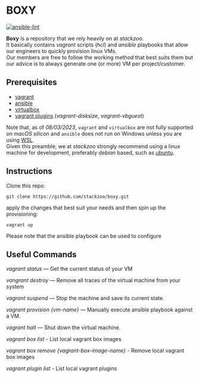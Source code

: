# BOXY

[![ansible-lint](https://github.com/stackzoo/boxy/actions/workflows/ansible-lint.yml/badge.svg)](https://github.com/stackzoo/boxy/actions/workflows/ansible-lint.yml)
<br/>

**Boxy** is a repository that we rely heavily on at *stackzoo*.
<br/>
It basically contains *vagrant* scripts (*hcl*) and *ansible* playbooks that allow our engineers to quickly provision linux VMs.
<br/>
Our members are free to follow the working method that best suits them but our advice is to always generate one (or more) VM per project/customer.

## Prerequisites
- <a href="https://www.vagrantup.com/">vagrant</a>
- <a href="https://docs.ansible.com/">ansible</a>
- <a href="https://www.virtualbox.org/">virtualbox</a>
- <a href="https://developer.hashicorp.com/vagrant/docs/plugins">vagrant plugins</a> (*vagrant-disksize*, *vagrant-vbguest*)

Note that, as of *08/03/2023*, `vagrant` and `virtualbox` are not fully supported on *macOS silicon*
and `ansible` does not run on Windows unless you are using <a href="https://learn.microsoft.com/en-us/windows/wsl/install">WSL</a>.
<br/>
Given this preamble, we at *stackzoo* strongly recommend using a linux machine for development, preferably *debian* based, such as <a href="https://ubuntu.com/">ubuntu</a>.

## Instructions
Clone this repo:
```console
git clone https://github.com/stackzoo/boxy.git
```


apply the changes that best suit your needs and then spin up the provisioning:

```console
vagrant up
```

Please note that the ansible playbook can be used to configure

## Useful Commands

*vagrant status* — Get the current status of your VM

*vangrant destroy* — Remove all traces of the virtual machine from your system

*vagrant suspend* — Stop the machine and save its current state.

*vagrant provision {vm-name}* — Manually execute ansible playbook against a VM.

*vagrant halt* — Shut down the virtual machine.

*vagrant box list* - List local vagrant box images

*vagrant box remove {vagrant-box-image-name}* - Remove local vagrant box images

*vagrant plugin list* - List local vagrant plugins